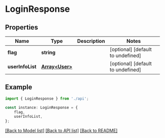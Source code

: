 # LoginResponse


## Properties

Name | Type | Description | Notes
------------ | ------------- | ------------- | -------------
**flag** | **string** |  | [optional] [default to undefined]
**userInfoList** | [**Array&lt;User&gt;**](User.md) |  | [optional] [default to undefined]

## Example

```typescript
import { LoginResponse } from './api';

const instance: LoginResponse = {
    flag,
    userInfoList,
};
```

[[Back to Model list]](../README.md#documentation-for-models) [[Back to API list]](../README.md#documentation-for-api-endpoints) [[Back to README]](../README.md)
